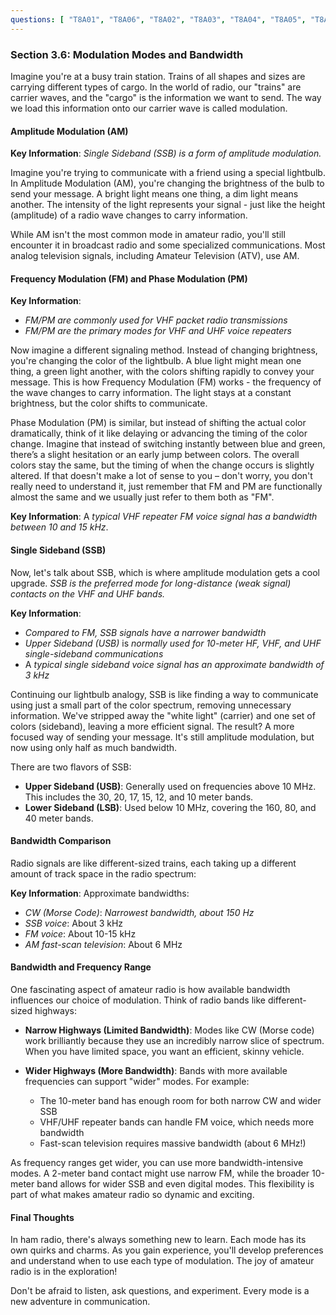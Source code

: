 ```yaml
---
questions: [ "T8A01", "T8A06", "T8A02", "T8A03", "T8A04", "T8A05", "T8A07", "T8A08", "T8A09", "T8A10", "T8A11" ]
---
```


### Section 3.6: Modulation Modes and Bandwidth

Imagine you're at a busy train station. Trains of all shapes and sizes are carrying different types of cargo. In the world of radio, our "trains" are carrier waves, and the "cargo" is the information we want to send. The way we load this information onto our carrier wave is called modulation.

#### Amplitude Modulation (AM)

**Key Information**: *Single Sideband (SSB) is a form of amplitude modulation.*

Imagine you're trying to communicate with a friend using a special lightbulb. In Amplitude Modulation (AM), you're changing the brightness of the bulb to send your message. A bright light means one thing, a dim light means another. The intensity of the light represents your signal - just like the height (amplitude) of a radio wave changes to carry information.

While AM isn't the most common mode in amateur radio, you'll still encounter it in broadcast radio and some specialized communications. Most analog television signals, including Amateur Television (ATV), use AM.

#### Frequency Modulation (FM) and Phase Modulation (PM)

**Key Information**:
- *FM/PM are commonly used for VHF packet radio transmissions*
- *FM/PM are the primary modes for VHF and UHF voice repeaters*

Now imagine a different signaling method. Instead of changing brightness, you're changing the color of the lightbulb. A blue light might mean one thing, a green light another, with the colors shifting rapidly to convey your message. This is how Frequency Modulation (FM) works - the frequency of the wave changes to carry information. The light stays at a constant brightness, but the color shifts to communicate.

Phase Modulation (PM) is similar, but instead of shifting the actual color dramatically, think of it like delaying or advancing the timing of the color change. Imagine that instead of switching instantly between blue and green, there’s a slight hesitation or an early jump between colors. The overall colors stay the same, but the timing of when the change occurs is slightly altered. If that doesn't make a lot of sense to you – don't worry, you don't really need to understand it, just remember that FM and PM are functionally almost the same and we usually just refer to them both as "FM".

**Key Information**: A *typical VHF repeater FM voice signal has a bandwidth between 10 and 15 kHz*.

#### Single Sideband (SSB)

Now, let's talk about SSB, which is where amplitude modulation gets a cool upgrade. *SSB is the preferred mode for long-distance (weak signal) contacts on the VHF and UHF bands.* 

**Key Information**:
- *Compared to FM, SSB signals have a narrower bandwidth*
- *Upper Sideband (USB)* is *normally used for 10-meter HF, VHF, and UHF single-sideband communications*
- A *typical single sideband voice signal has an approximate bandwidth of 3 kHz*

Continuing our lightbulb analogy, SSB is like finding a way to communicate using just a small part of the color spectrum, removing unnecessary information. We've stripped away the "white light" (carrier) and one set of colors (sideband), leaving a more efficient signal. The result? A more focused way of sending your message. It's still amplitude modulation, but now using only half as much bandwidth.

There are two flavors of SSB:
- **Upper Sideband (USB)**: Generally used on frequencies above 10 MHz. This includes the 30, 20, 17, 15, 12, and 10 meter bands.
- **Lower Sideband (LSB)**: Used below 10 MHz, covering the 160, 80, and 40 meter bands.

#### Bandwidth Comparison

Radio signals are like different-sized trains, each taking up a different amount of track space in the radio spectrum:

**Key Information**: Approximate bandwidths:
- *CW (Morse Code)*: *Narrowest bandwidth, about 150 Hz*
- *SSB voice*: About 3 kHz
- *FM voice*: About 10-15 kHz
- *AM fast-scan television*: About 6 MHz

#### Bandwidth and Frequency Range

One fascinating aspect of amateur radio is how available bandwidth influences our choice of modulation. Think of radio bands like different-sized highways:

- **Narrow Highways (Limited Bandwidth)**: Modes like CW (Morse code) work brilliantly because they use an incredibly narrow slice of spectrum. When you have limited space, you want an efficient, skinny vehicle.

- **Wider Highways (More Bandwidth)**: Bands with more available frequencies can support "wider" modes. For example:
  - The 10-meter band has enough room for both narrow CW and wider SSB
  - VHF/UHF repeater bands can handle FM voice, which needs more bandwidth
  - Fast-scan television requires massive bandwidth (about 6 MHz!)

As frequency ranges get wider, you can use more bandwidth-intensive modes. A 2-meter band contact might use narrow FM, while the broader 10-meter band allows for wider SSB and even digital modes. This flexibility is part of what makes amateur radio so dynamic and exciting.

#### Final Thoughts

In ham radio, there's always something new to learn. Each mode has its own quirks and charms. As you gain experience, you'll develop preferences and understand when to use each type of modulation. The joy of amateur radio is in the exploration!

Don't be afraid to listen, ask questions, and experiment. Every mode is a new adventure in communication.

